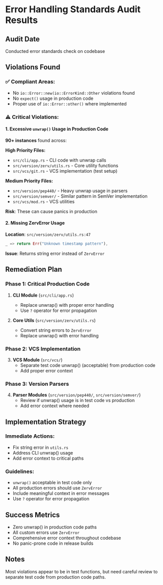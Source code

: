 # Error Handling Standards Audit Results

## Audit Date

Conducted error standards check on codebase

## Violations Found

### ✅ **Compliant Areas:**

- No `io::Error::new(io::ErrorKind::Other` violations found
- No `expect()` usage in production code
- Proper use of `io::Error::other()` where implemented

### ⚠️ **Critical Violations:**

#### 1. **Excessive `unwrap()` Usage in Production Code**

**90+ instances** found across:

**High Priority Files:**

- `src/cli/app.rs` - CLI code with unwrap calls
- `src/version/zerv/utils.rs` - Core utility functions
- `src/vcs/git.rs` - VCS implementation (test setup)

**Medium Priority Files:**

- `src/version/pep440/` - Heavy unwrap usage in parsers
- `src/version/semver/` - Similar pattern in SemVer implementation
- `src/vcs/mod.rs` - VCS utilities

**Risk**: These can cause panics in production

#### 2. **Missing ZervError Usage**

**Location**: `src/version/zerv/utils.rs:47`

```rust
_ => return Err("Unknown timestamp pattern"),
```

**Issue**: Returns string error instead of `ZervError`

## Remediation Plan

### Phase 1: Critical Production Code

1. **CLI Module** (`src/cli/app.rs`)
    - Replace unwrap() with proper error handling
    - Use `?` operator for error propagation

2. **Core Utils** (`src/version/zerv/utils.rs`)
    - Convert string errors to `ZervError`
    - Replace unwrap() with error handling

### Phase 2: VCS Implementation

3. **VCS Module** (`src/vcs/`)
    - Separate test code unwrap() (acceptable) from production code
    - Add proper error context

### Phase 3: Version Parsers

4. **Parser Modules** (`src/version/pep440/`, `src/version/semver/`)
    - Review if unwrap() usage is in test code vs production
    - Add error context where needed

## Implementation Strategy

### Immediate Actions:

- Fix string error in `utils.rs`
- Address CLI unwrap() usage
- Add error context to critical paths

### Guidelines:

- `unwrap()` acceptable in test code only
- All production errors should use `ZervError`
- Include meaningful context in error messages
- Use `?` operator for error propagation

## Success Metrics

- Zero unwrap() in production code paths
- All custom errors use `ZervError`
- Comprehensive error context throughout codebase
- No panic-prone code in release builds

## Notes

Most violations appear to be in test functions, but need careful review to separate test code from production code paths.
